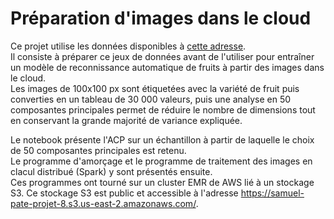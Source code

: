 # Préparation d'images dans le cloud

Ce projet utilise les données disponibles à [cette adresse](https://www.kaggle.com/moltean/fruits).  
Il consiste à préparer ce jeux de données avant de l'utiliser pour entraîner un modèle de reconnissance automatique de fruits à partir des images dans le cloud.  
Les images de 100x100 px sont étiquetées avec la variété de fruit puis converties en un tableau de 30 000 valeurs, puis une analyse en 50 composantes principales 
permet de réduire le nombre de dimensions tout en conservant la grande majorité de variance expliquée.  

Le notebook présente l'ACP sur un échantillon à partir de laquelle le choix de 50 composantes principales est retenu.  
Le programme d'amorçage et le programme de traitement des images en clacul distribué (Spark) y sont présentés ensuite.  
Ces programmes ont tourné sur un cluster EMR de AWS lié à un stockage S3. 
Ce stockage S3 est public et accessible à l'adresse https://samuel-pate-projet-8.s3.us-east-2.amazonaws.com/.
